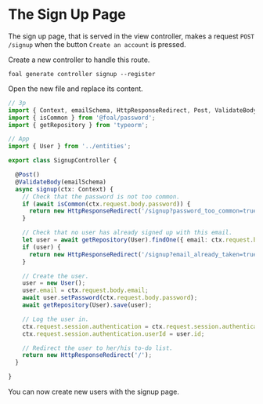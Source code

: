# The Sign Up Page

The sign up page, that is served in the view controller, makes a request `POST /signup` when the button `Create an account` is pressed.

Create a new controller to handle this route.

```
foal generate controller signup --register
```

Open the new file and replace its content.

```typescript
// 3p
import { Context, emailSchema, HttpResponseRedirect, Post, ValidateBody } from '@foal/core';
import { isCommon } from '@foal/password';
import { getRepository } from 'typeorm';

// App
import { User } from '../entities';

export class SignupController {

  @Post()
  @ValidateBody(emailSchema)
  async signup(ctx: Context) {
    // Check that the password is not too common.
    if (await isCommon(ctx.request.body.password)) {
      return new HttpResponseRedirect('/signup?password_too_common=true');
    }

    // Check that no user has already signed up with this email.
    let user = await getRepository(User).findOne({ email: ctx.request.body.email });
    if (user) {
      return new HttpResponseRedirect('/signup?email_already_taken=true');
    }

    // Create the user.
    user = new User();
    user.email = ctx.request.body.email;
    await user.setPassword(ctx.request.body.password);
    await getRepository(User).save(user);

    // Log the user in.
    ctx.request.session.authentication = ctx.request.session.authentication || {};
    ctx.request.session.authentication.userId = user.id;

    // Redirect the user to her/his to-do list.
    return new HttpResponseRedirect('/');
  }

}

```

You can now create new users with the signup page.